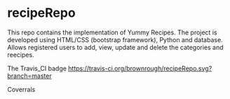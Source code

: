 # recipeRepo
This repo contains the implementation of Yummy Recipes. The project is developed using HTML/CSS (bootstrap framework), Python and database. Allows registered users to add, view, update and delete the categories and reecipes. 

The Travis_CI badge
https://travis-ci.org/brownrough/recipeRepo.svg?branch=master

Coverrals
